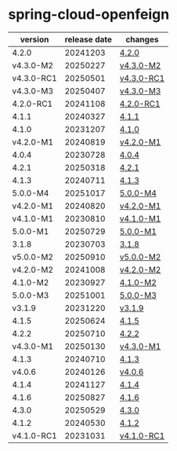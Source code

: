 # spring-cloud-openfeign	


|version|release date|changes|
|---|---|---|
|4.2.0|20241203|[4.2.0](./4.2.0-20241203.md)|
|v4.3.0-M2|20250227|[v4.3.0-M2](./v4.3.0-M2-20250227.md)|
|v4.3.0-RC1|20250501|[v4.3.0-RC1](./v4.3.0-RC1-20250501.md)|
|v4.3.0-M3|20250407|[v4.3.0-M3](./v4.3.0-M3-20250407.md)|
|4.2.0-RC1|20241108|[4.2.0-RC1](./4.2.0-RC1-20241108.md)|
|4.1.1|20240327|[4.1.1](./4.1.1-20240327.md)|
|4.1.0|20231207|[4.1.0](./4.1.0-20231207.md)|
|v4.2.0-M1|20240819|[v4.2.0-M1](./v4.2.0-M1-20240819.md)|
|4.0.4|20230728|[4.0.4](./4.0.4-20230728.md)|
|4.2.1|20250318|[4.2.1](./4.2.1-20250318.md)|
|4.1.3|20240711|[4.1.3](./4.1.3-20240711.md)|
|5.0.0-M4|20251017|[5.0.0-M4](./5.0.0-M4-20251017.md)|
|v4.2.0-M1|20240820|[v4.2.0-M1](./v4.2.0-M1-20240820.md)|
|v4.1.0-M1|20230810|[v4.1.0-M1](./v4.1.0-M1-20230810.md)|
|5.0.0-M1|20250729|[5.0.0-M1](./5.0.0-M1-20250729.md)|
|3.1.8|20230703|[3.1.8](./3.1.8-20230703.md)|
|v5.0.0-M2|20250910|[v5.0.0-M2](./v5.0.0-M2-20250910.md)|
|v4.2.0-M2|20241008|[v4.2.0-M2](./v4.2.0-M2-20241008.md)|
|4.1.0-M2|20230927|[4.1.0-M2](./4.1.0-M2-20230927.md)|
|5.0.0-M3|20251001|[5.0.0-M3](./5.0.0-M3-20251001.md)|
|v3.1.9|20231220|[v3.1.9](./v3.1.9-20231220.md)|
|4.1.5|20250624|[4.1.5](./4.1.5-20250624.md)|
|4.2.2|20250710|[4.2.2](./4.2.2-20250710.md)|
|v4.3.0-M1|20250130|[v4.3.0-M1](./v4.3.0-M1-20250130.md)|
|4.1.3|20240710|[4.1.3](./4.1.3-20240710.md)|
|v4.0.6|20240126|[v4.0.6](./v4.0.6-20240126.md)|
|4.1.4|20241127|[4.1.4](./4.1.4-20241127.md)|
|4.1.6|20250827|[4.1.6](./4.1.6-20250827.md)|
|4.3.0|20250529|[4.3.0](./4.3.0-20250529.md)|
|4.1.2|20240530|[4.1.2](./4.1.2-20240530.md)|
|v4.1.0-RC1|20231031|[v4.1.0-RC1](./v4.1.0-RC1-20231031.md)|
